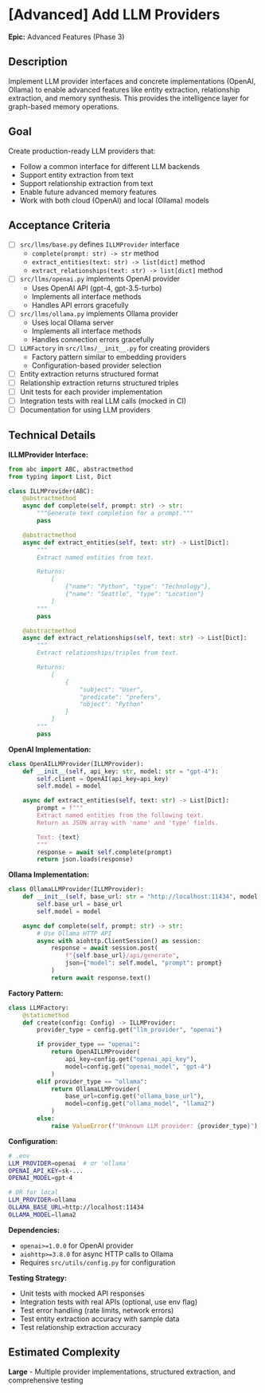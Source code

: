 # [Advanced] Add LLM Providers

**Epic:** Advanced Features (Phase 3)

## Description

Implement LLM provider interfaces and concrete implementations (OpenAI, Ollama) to enable advanced features like entity extraction, relationship extraction, and memory synthesis. This provides the intelligence layer for graph-based memory operations.

## Goal

Create production-ready LLM providers that:
- Follow a common interface for different LLM backends
- Support entity extraction from text
- Support relationship extraction from text
- Enable future advanced memory features
- Work with both cloud (OpenAI) and local (Ollama) models

## Acceptance Criteria

- [ ] `src/llms/base.py` defines `ILLMProvider` interface
  - `complete(prompt: str) -> str` method
  - `extract_entities(text: str) -> list[dict]` method
  - `extract_relationships(text: str) -> list[dict]` method
- [ ] `src/llms/openai.py` implements OpenAI provider
  - Uses OpenAI API (gpt-4, gpt-3.5-turbo)
  - Implements all interface methods
  - Handles API errors gracefully
- [ ] `src/llms/ollama.py` implements Ollama provider
  - Uses local Ollama server
  - Implements all interface methods
  - Handles connection errors gracefully
- [ ] `LLMFactory` in `src/llms/__init__.py` for creating providers
  - Factory pattern similar to embedding providers
  - Configuration-based provider selection
- [ ] Entity extraction returns structured format
- [ ] Relationship extraction returns structured triples
- [ ] Unit tests for each provider implementation
- [ ] Integration tests with real LLM calls (mocked in CI)
- [ ] Documentation for using LLM providers

## Technical Details

**ILLMProvider Interface:**
```python
from abc import ABC, abstractmethod
from typing import List, Dict

class ILLMProvider(ABC):
    @abstractmethod
    async def complete(self, prompt: str) -> str:
        """Generate text completion for a prompt."""
        pass

    @abstractmethod
    async def extract_entities(self, text: str) -> List[Dict]:
        """
        Extract named entities from text.

        Returns:
            [
                {"name": "Python", "type": "Technology"},
                {"name": "Seattle", "type": "Location"}
            ]
        """
        pass

    @abstractmethod
    async def extract_relationships(self, text: str) -> List[Dict]:
        """
        Extract relationships/triples from text.

        Returns:
            [
                {
                    "subject": "User",
                    "predicate": "prefers",
                    "object": "Python"
                }
            ]
        """
        pass
```

**OpenAI Implementation:**
```python
class OpenAILLMProvider(ILLMProvider):
    def __init__(self, api_key: str, model: str = "gpt-4"):
        self.client = OpenAI(api_key=api_key)
        self.model = model

    async def extract_entities(self, text: str) -> List[Dict]:
        prompt = f"""
        Extract named entities from the following text.
        Return as JSON array with 'name' and 'type' fields.

        Text: {text}
        """
        response = await self.complete(prompt)
        return json.loads(response)
```

**Ollama Implementation:**
```python
class OllamaLLMProvider(ILLMProvider):
    def __init__(self, base_url: str = "http://localhost:11434", model: str = "llama2"):
        self.base_url = base_url
        self.model = model

    async def complete(self, prompt: str) -> str:
        # Use Ollama HTTP API
        async with aiohttp.ClientSession() as session:
            response = await session.post(
                f"{self.base_url}/api/generate",
                json={"model": self.model, "prompt": prompt}
            )
            return await response.text()
```

**Factory Pattern:**
```python
class LLMFactory:
    @staticmethod
    def create(config: Config) -> ILLMProvider:
        provider_type = config.get("llm_provider", "openai")

        if provider_type == "openai":
            return OpenAILLMProvider(
                api_key=config.get("openai_api_key"),
                model=config.get("openai_model", "gpt-4")
            )
        elif provider_type == "ollama":
            return OllamaLLMProvider(
                base_url=config.get("ollama_base_url"),
                model=config.get("ollama_model", "llama2")
            )
        else:
            raise ValueError(f"Unknown LLM provider: {provider_type}")
```

**Configuration:**
```bash
# .env
LLM_PROVIDER=openai  # or 'ollama'
OPENAI_API_KEY=sk-...
OPENAI_MODEL=gpt-4

# OR for local
LLM_PROVIDER=ollama
OLLAMA_BASE_URL=http://localhost:11434
OLLAMA_MODEL=llama2
```

**Dependencies:**
- `openai>=1.0.0` for OpenAI provider
- `aiohttp>=3.8.0` for async HTTP calls to Ollama
- Requires `src/utils/config.py` for configuration

**Testing Strategy:**
- Unit tests with mocked API responses
- Integration tests with real APIs (optional, use env flag)
- Test error handling (rate limits, network errors)
- Test entity extraction accuracy with sample data
- Test relationship extraction accuracy

## Estimated Complexity

**Large** - Multiple provider implementations, structured extraction, and comprehensive testing

